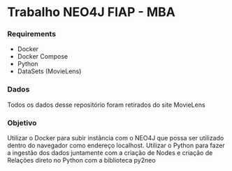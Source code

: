 # Trabalho NEO4J FIAP - MBA 

### Requirements
- Docker
- Docker Compose
- Python
- DataSets (MovieLens)

### Dados 
Todos os dados desse repositório foram retirados do site MovieLens

### Objetivo 
Utilizar o Docker para subir instância com o NEO4J que possa ser utilizado dentro do navegador como endereço localhost. 
Utilizar o Python para fazer a ingestão dos dados juntamente com a criação de Nodes e criação de Relações direto no Python com a biblioteca py2neo




  
